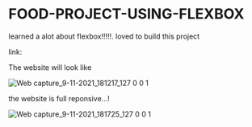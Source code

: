 # FOOD-PROJECT-USING-FLEXBOX
learned a alot about flexbox!!!!!.
loved to build this project

link:

The website will look like

![Web capture_9-11-2021_181217_127 0 0 1](https://user-images.githubusercontent.com/91651054/140926758-e8ab8fcc-0547-4603-8dac-09e3ff499b57.jpeg)

the website is full reponsive...!


![Web capture_9-11-2021_181725_127 0 0 1](https://user-images.githubusercontent.com/91651054/140927094-c61ab233-4fad-47df-8441-e77d51f41fdc.jpeg)
